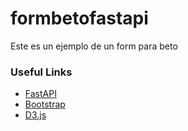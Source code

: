 # formbetofastapi
Este es un ejemplo de un form para beto

### Useful Links

* [FastAPI](https://fastapi.tiangolo.com/learn/)
* [Bootstrap](https://getbootstrap.com/docs/5.3/getting-started/introduction/)
* [D3.js](https://d3js.org/d3-selection/modifying)